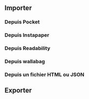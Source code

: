 ## Importer

### Depuis Pocket

### Depuis Instapaper

### Depuis Readability

### Depuis wallabag

### Depuis un fichier HTML ou JSON

## Exporter